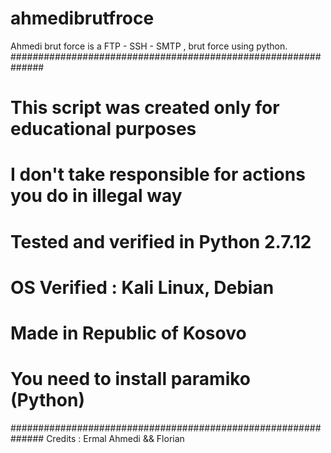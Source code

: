 # ahmedibrutfroce
Ahmedi brut force is a FTP - SSH - SMTP , brut force using python.
##############################################################
# This script was created only for educational purposes      #
# I don't take responsible for actions you do in illegal way #
# Tested and verified in Python 2.7.12                       #
# OS Verified : Kali Linux, Debian                           #
# Made in Republic of Kosovo                                 #
# You need to install paramiko (Python)                      #
##############################################################
Credits : Ermal Ahmedi && Florian 
